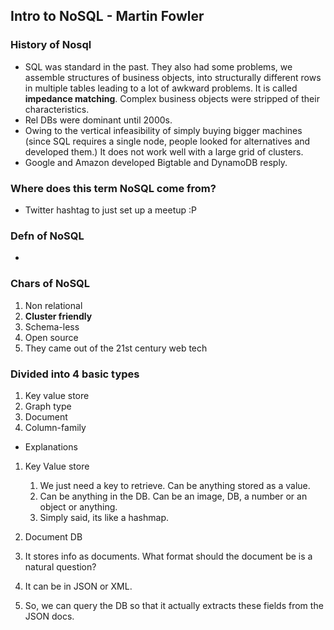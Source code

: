 ## Intro to NoSQL - Martin Fowler

### History of Nosql
* SQL was standard in the past. They also had some problems, we assemble structures of business objects, into structurally different rows in multiple tables leading to a lot of awkward problems. It is called **impedance matching**. Complex business objects were stripped of their characteristics.
* Rel DBs were dominant until 2000s.
* Owing to the vertical infeasibility of simply buying bigger machines (since SQL requires a single node, people looked for alternatives and developed them.) It does not work well with a large grid of clusters.
* Google and Amazon developed Bigtable and DynamoDB resply.


### Where does this term NoSQL come from?
* Twitter hashtag to just set up a meetup :P

### Defn of NoSQL
* 

### Chars of NoSQL
1. Non relational
2. **Cluster friendly**
3. Schema-less
4. Open source
5. They came out of the 21st century web tech


### Divided into 4 basic types
1. Key value store
2. Graph type
3. Document
4. Column-family

* Explanations

1. Key Value store
	1. We just need a key to retrieve. Can be anything stored as a value.
	2. Can be anything in the DB. Can be an image, DB, a number or an object or anything.
  	3. Simply said, its like a hashmap.

2. Document DB
  1. It stores info as documents. What format should the document be is a natural question?
  2. It can be in JSON or XML.
  3. So, we can query the DB so that it actually extracts these fields from the JSON docs.
